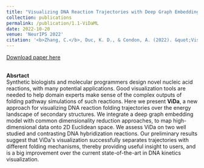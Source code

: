 ```yaml
---
title: "Visualizing DNA Reaction Trajectories with Deep Graph Embedding Approaches"
collection: publications
permalink: /publication/1.1-ViDaML
date: 2022-10-20
venue: 'NeurIPS 2022'
citation: '<b>Zhang, C.</b>, Duc, K. D., & Condon, A. (2022). &quot;Visualizing DNA Reaction Trajectories with Deep Graph Embedding Approaches.&quot; <i>NeurIPS 2022 MLSB Workshop</i>.'
---
```


[Download paper here](https://neurips.cc/virtual/2022/workshop/50005)

<br/><b>Absrtact</b><br/>
Synthetic biologists and molecular programmers design novel nucleic acid reactions, with many potential applications. Good visualization tools are needed to help domain experts make sense of the complex outputs of folding pathway simulations of such reactions. Here we present <b>ViDa</b>, a new approach for visualizing DNA reaction folding trajectories over the energy landscape of secondary structures. We integrate a deep graph embedding model with common dimensionality reduction approaches, to map high-dimensional data onto 2D Euclidean space. We assess ViDa on two well studied and contrasting DNA hybridization reactions. Our preliminary results suggest that ViDa's visualization successfully separates trajectories with different folding mechanisms, thereby providing useful insight to users, and is a big improvement over the current state-of-the-art in DNA kinetics visualization.
